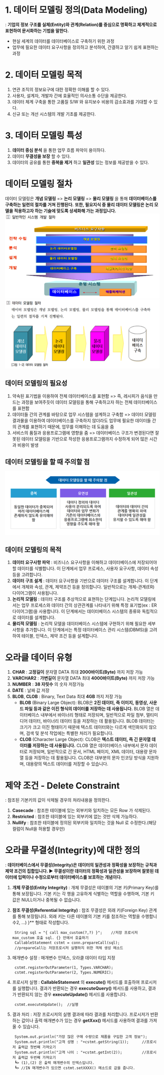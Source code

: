 # 1. 데이터 모델링 정의(Data Modeling)
: **기업의 정보 구조를 실체(Entity)와 관계(Relation)를 중심으로 명확하고 체계적으로 표현하여 문서화하는 기법을 말한다.** 
+ 현실 세계의 데이터를 데이터베이스로 구축하기 위한 과정
+ 업무에 필요한 데이터 요구사항을 정의하고 분석하여, 간결하고 알기 쉽게 표현하는 과정

# 2. 데이터 모델링 목적
1. 연관 조직의 정보요구에 대한 정확한 이해를 할 수 있다.
2. 사용자, 설계자, 개발자 간에 효율적인 의사소통 수단을 제공한다.
3. 데이터 체계 구축을 통한 고품질 S/W 와 유지보수 비용의 감소효과를 기대할 수 있다.
4. 신규 또는 개선 시스템의 개발 기초를 제공한다.

# 3. 데이터 모델링 특성
1. **데이터 중심 분석** 을 통한 업무 흐름 파악이 용이하다.
2. 데이터 **무결성을 보장** 할 수 있다.
3. 데이터의 공유를 통한 **중복을 제거** 하고 **일관성** 있는 정보를 제공받을 수 있다.

# 데이터 모델링 절차
데이터 모델링은 **개념 모델링** => **논리 모델링** => **물리 모델링** 을 통해 **데이터베이스를 구축하는 일련의 절차를 거쳐 진행된다.** **또한, 필요지식 중 물리 데이터 모델링은 논리 모델을 적용하고자 하는 기술에 맞도록 상세화해 가는 과정입니다.**
![Alt text](image-1.png)
![Alt text](image-2.png)

## 데이터 모델링의 필요성
1. 약속된 표기법을 이용하여 전체 데이터베이스를 표현함 => 즉, 레시피가 음식을 만드는 과정을 보여주듯이 데이터 모델링을 통해 구축하고자 하는 전체 데이터베이스를 표현함
2. 데이터들 간의 관계를 바탕으로 업무 시스템을 설계하고 구축함 => 데이터 모델링 결과물을 이용하여 데이터베이스를 구축하지 않더라도 업무에 필요한 데이터들 간의 관계를 표현하기 때문에, 업무를 이해하는 데 도움을 줌
3. 서비스의 품질과 응용프로그램에 영향을 줌 => 데이터베이스 구조가 변경된다면 잘못된 데이터 모델링을 기반으로 작성한 응용프로그램까지 수정하게 되어 많은 시간과 비용이 발생

## 데이터 모델링을 할 때 주의할 점
![Alt text](image.png)

## 데이터 모델링의 목적
1. **데이터 요구사항 파악** : 비즈니스 요구사항을 이해하고 데이터베이스에 저장되어야 할 데이터를 식별합니다. 이 단계에서 업무 프로세스, 사용자 요구사항, 데이터 속성 등을 고려합니다.
2. **데이터 구조 설계** : 데이터 요구사항을 기반으로 데이터 구조를 설계합니다. 이 단계에서 개체와 속성, 관계, 제약조건 등을 정의합니다. 일반적으로는 개체-관계(ER) 다이어그램이 사용됩니다.
3. **논리적 모델링** : 데이터 구조를 추상적으로 표현하는 단계입니다. 논리적 모델링에서는 업무 프로세스와 데이터 간의 상관관계를 나타내기 위해 특정 표기법(ex : ER 다이어그램)을 사용합니다. 이 단계에서는 데이터베이스 시스템의 종류와 독립적으로 데이터를 설계합니다.
4. **물리적 모델링** : 논리적 모델을 데이터베이스 시스템에 구현하기 위해 필요한 세부 사항을 추가합니다. 이 단계에서는 특정 데이터베이스 관리 시스템(DBMS)을 고려하여 테이블, 인덱스, 제약 조건 등을 설계합니다.

# 오라클 데이터 유형
1. **CHAR** : **고정길이** 문자열 DATA 최대 **2000바이트(Byte)** 까지 저장 가능
2. **VARCHAR2** : **가변길이** 문자열 DATA 최대 **4000바이트(Byte)** 까지 저장 가능
3. **NUMBER** : **38 자릿수** 의 숫자 저장가능
4. **DATE** : 날짜 값 저장
5. **BLOB**, **CLOB** : Binary, Text Data 최대 **4GB** 까지 저장 가능
    + **BLOB** (Binary Large Object): BLOB은 **2진 데이터, 즉 이미지, 동영상, 사운드 파일 등과 같은 이진 형식의 데이터를 저장하는 데 사용됩니다.** BLOB 열은 데이터베이스 내부에서 바이너리 형태로 저장되며, 일반적으로 파일 첨부, 멀티미디어 데이터, 바이너리 데이터 등을 저장하는 데 활용됩니다. BLOB 데이터는 크기가 크고 이진 형태이기 때문에 텍스트 데이터와는 다르게 색인화되지 않으며, 검색 및 분석 작업에는 특별한 처리가 필요합니다.
    + **CLOB** (Character Large Object): CLOB은 **텍스트 데이터, 즉 긴 문자열 데이터를 저장하는 데 사용됩니다.** CLOB 열은 데이터베이스 내부에서 문자 데이터로 저장되며, 일반적으로 긴 문서, HTML 페이지, XML 데이터, 대용량 문자열 등을 저장하는 데 활용됩니다. CLOB은 대부분의 문자 인코딩 방식을 지원하며, 대용량의 텍스트 데이터를 저장할 수 있습니다.

# 제약 조건 - Delete Constraint
: 참조된 기본키의 값이 삭제될 경우의 처리내용을 정의한다.
1. **Casecade** : 참조한 테이블에 있는 외부키와 일치하는 모든 Row 가 삭제된다.
2. **Restricted** : 참조한 테이블에 있는 외부키에 없는 것만 삭제 가능하다.
3. **Nullify** : 참조한 테이블에 정의된 외부키와 일치하는 것을 Null 로 수정한다.(해당 컬럼이 Null을 허용할 경우만)

# 오라클 무결성(Integrity)에 대한 정의
: **데이터베이스에서 무결성(Integrity)은 데이터의 일관성과 정확성을 보장하는 규칙과 제약 조건의 집합입니다. ▶ 무결성이란 데이터의 정확성과 일관성을 보장하며 잘못된 데이터에 입력이나 수정으로부터 데이터베이스를 보호하는 개념이다.** 
1. **개체 무결성(Entity Integrity)** : 개체 무결성은 테이블의 기본 키(Primary Key)를 통해 보장됩니다. 기본 키는 각 행을 고유하게 식별하는 역할을 수행하며, 기본 키 값은 NULL이거나 중복될 수 없습니다.
2. **참조 무결성(Referential Integrity)** : 참조 무결성은 외래 키(Foreign Key) 관계를 통해 보장됩니다. 외래 키는 다른 테이블의 기본 키를 참조하는 역할을 수행합니수2, ...) }** 형태로 작성합니다.

        String sql = "{ call max_custom(?,?) }";	//저장 프로시저 max_custom 호출 sql. {} 안에서 호출하기
        CallableStatement cstmt = conn.prepareCall(sql);	
	    //prepareCall는 저장프로시저 실행하지 위한 객체 생성 메소드
    
3. 매개변수 설정 : 매개변수 인덱스, 오라클 데이터 타입 지정

        cstmt.registerOutParameter(1, Types.VARCHAR);	
	    cstmt.registerOutParameter(2, Types.NUMERIC);
        

4. 프로시저 실행 : **CallableStatement** 의 **execute()** 메서드를 호출하여 프로시저를 실행합니다. 결과가 반환되는 경우 **executeQuery()** 메서드를 사용하고, 결과가 반환되지 않는 경우 **executeUpdate()** 메서드를 사용합니다.

        cstmt.executeUpdate();	//실행

5. 결과 처리 : 저장 프로시저의 실행 결과에 따라 결과를 처리합니다. 프로시저가 반환하는 값이나 출력 매개변수가 있는 경우 **getXxx()** 메서드를 사용하여 결과를 가져올 수 있습니다.

        System.out.println("가장 많은 구매 수량으로 제품을 구입한 고객 정보");
	    System.out.println("고객 성명 : "+cstmt.getString(1));		//프로시저 출력값 첫번째 가져오기
	    System.out.println("고객 나이 : "+cstmt.getInt(2));			//프로시저 출력값 두번째 가져오기
        ┗> (1),(2) 은 출력 매개변수의 인덱스입니다.
        ┗> //IN 매개변수가 있으면 cstmt.setXXXX() 메소드로 값을 줍니다.


